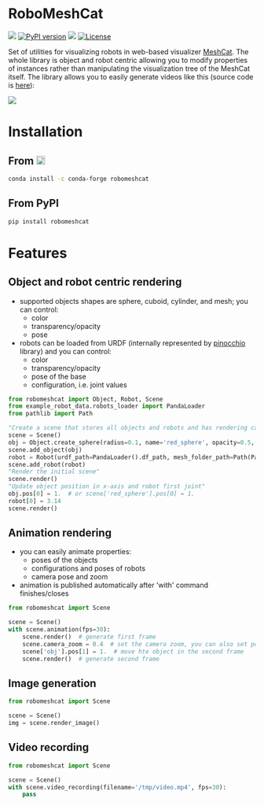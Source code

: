# RoboMeshCat
[![](https://anaconda.org/conda-forge/robomeshcat/badges/version.svg)](https://anaconda.org/conda-forge/robomeshcat)
[![PyPI version](https://badge.fury.io/py/robomeshcat.svg)](https://badge.fury.io/py/robomeshcat)
![](https://anaconda.org/conda-forge/robomeshcat/badges/downloads.svg)
[![License](https://img.shields.io/badge/License-BSD_2--Clause-orange.svg)](https://opensource.org/licenses/BSD-2-Clause)

Set of utilities for visualizing robots in web-based visualizer [MeshCat](https://github.com/rdeits/meshcat-python).
The whole library is object and robot centric allowing you to modify properties of instances rather than manipulating
the visualization tree of the MeshCat itself.
The library allows you to easily generate videos like this (source code is [here](examples/05_teaser.py)):

![](https://raw.githubusercontent.com/petrikvladimir/robomeshcat/main/docs/output.gif)

# Installation

## From <img src="https://s3.amazonaws.com/conda-dev/conda_logo.svg" height="18">

```bash
conda install -c conda-forge robomeshcat
```

## From PyPI

```bash
pip install robomeshcat
```

# Features

## Object and robot centric rendering

- supported objects shapes are sphere, cuboid, cylinder, and mesh; you can control:
    - color
    - transparency/opacity
    - pose
- robots can be loaded from URDF (internally represented by [pinocchio](https://github.com/stack-of-tasks/pinocchio)
  library) and you can control:
    - color
    - transparency/opacity
    - pose of the base
    - configuration, i.e. joint values

```python
from robomeshcat import Object, Robot, Scene
from example_robot_data.robots_loader import PandaLoader
from pathlib import Path

"Create a scene that stores all objects and robots and has rendering capability"
scene = Scene()
obj = Object.create_sphere(radius=0.1, name='red_sphere', opacity=0.5, color=[1., 0., 0.])
scene.add_object(obj)
robot = Robot(urdf_path=PandaLoader().df_path, mesh_folder_path=Path(PandaLoader().model_path).parent.parent)
scene.add_robot(robot)
"Render the initial scene"
scene.render()
"Update object position in x-axis and robot first joint"
obj.pos[0] = 1.  # or scene['red_sphere'].pos[0] = 1.
robot[0] = 3.14
scene.render()
```

## Animation rendering

- you can easily animate properties:
    - poses of the objects
    - configurations and poses of robots
    - camera pose and zoom
- animation is published automatically after 'with' command finishes/closes

```python
from robomeshcat import Scene

scene = Scene()
with scene.animation(fps=30):
    scene.render()  # generate first frame
    scene.camera_zoom = 0.4  # set the camera zoom, you can also set position and rotation of camera
    scene['obj'].pos[1] = 1.  # move hte object in the second frame
    scene.render()  # generate second frame
```

## Image generation

```python
from robomeshcat import Scene

scene = Scene()
img = scene.render_image()
```

## Video recording

```python
from robomeshcat import Scene

scene = Scene()
with scene.video_recording(filename='/tmp/video.mp4', fps=30):
    pass
```
